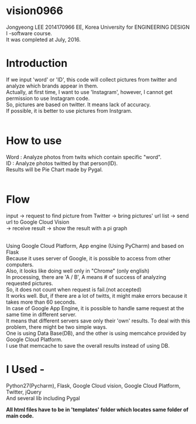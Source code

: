 # vision0966

Jongyeong LEE 2014170966 EE, Korea University for ENGINEERING DESIGN Ⅰ -software course. <br>
It was completed at July, 2016.

  # Introduction <br>
  If we input 'word' or 'ID', this code will collect pictures from twitter and analyze which brands appear in them.<br>
  Actually, at first time, I want to use 'Instagram', however, I cannot get permission to use Instagram code.<br>
  So, pictures are based on twitter. It means lack of accuracy.<br>
  If possible, it is better to use pictures from Instgram.<br><br>
  
  # How to use <br>
  Word : Analyze photos from twits which contain specific "word".<br>
  ID   : Analyze photos twitted by that person(ID).<br>
  Results will be Pie Chart made by Pygal.<br>
  <br>
  # Flow <br>
  input -> request to find picture from Twitter -> bring pictures' url list -> send url to Google Cloud Vision <br>
  -> receive result -> show the result with a pi graph
  
  <br>
  Using Google Cloud Platform, App engine (Using PyCharm) and based on Flask<br>
  Because it uses server of Google, it is possible to access from other computers.<br>
  Also, it looks like doing well only in "Chrome" (only english)<br>
  In processing, there are 'A / B', A means # of success of analyzing requested pictures.<br>
  So, it does not count when request is fail.(not accepted)<br>
  It works well. But, if there are a lot of twitts, it might make errors because it takes more than 60 seconds.<br>
  In case of Google App Engine, it is possible to handle same request at the same time in different server. <br>
  It means that different servers save only their 'own' results. To deal with this problem, there might be two simple ways. <br> 
  One is using Data Base(DB), and the other is using memcahce provided by Google Cloud Platform.<br>
  I use that memcache to save the overall results instead of using DB.<br>
  
  
  # I Used - <br>
  Python27(Pycharm), Flask, Google Cloud vision, Google Cloud Platform, Twitter, jQuery <br>
  And several lib including Pygal <br> 
  
  <b> All html files have to be in 'templates' folder which locates same folder of main code. </b>
    
    
